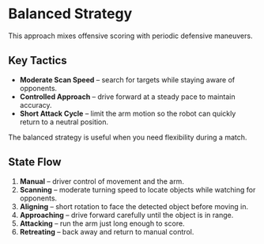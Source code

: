 # Balanced Strategy

This approach mixes offensive scoring with periodic defensive maneuvers.

## Key Tactics

- **Moderate Scan Speed** – search for targets while staying aware of opponents.
- **Controlled Approach** – drive forward at a steady pace to maintain accuracy.
- **Short Attack Cycle** – limit the arm motion so the robot can quickly return to a neutral position.

The balanced strategy is useful when you need flexibility during a match.

## State Flow

1. **Manual** – driver control of movement and the arm.
2. **Scanning** – moderate turning speed to locate objects while watching for
   opponents.
3. **Aligning** – short rotation to face the detected object before moving in.
4. **Approaching** – drive forward carefully until the object is in range.
5. **Attacking** – run the arm just long enough to score.
6. **Retreating** – back away and return to manual control.

